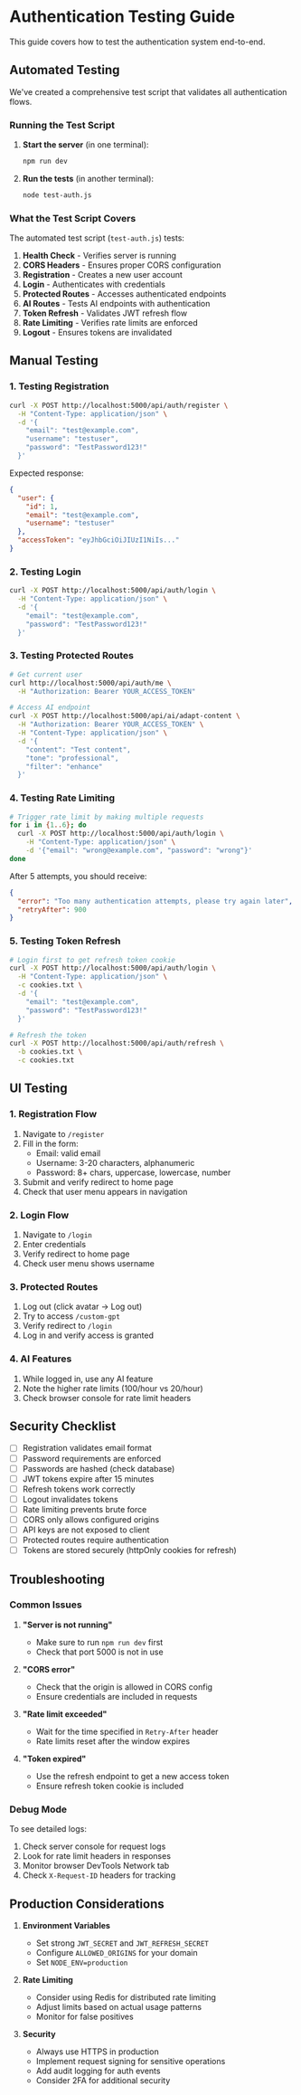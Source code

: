 # Authentication Testing Guide

This guide covers how to test the authentication system end-to-end.

## Automated Testing

We've created a comprehensive test script that validates all authentication flows.

### Running the Test Script

1. **Start the server** (in one terminal):
   ```bash
   npm run dev
   ```

2. **Run the tests** (in another terminal):
   ```bash
   node test-auth.js
   ```

### What the Test Script Covers

The automated test script (`test-auth.js`) tests:

1. **Health Check** - Verifies server is running
2. **CORS Headers** - Ensures proper CORS configuration
3. **Registration** - Creates a new user account
4. **Login** - Authenticates with credentials
5. **Protected Routes** - Accesses authenticated endpoints
6. **AI Routes** - Tests AI endpoints with authentication
7. **Token Refresh** - Validates JWT refresh flow
8. **Rate Limiting** - Verifies rate limits are enforced
9. **Logout** - Ensures tokens are invalidated

## Manual Testing

### 1. Testing Registration

```bash
curl -X POST http://localhost:5000/api/auth/register \
  -H "Content-Type: application/json" \
  -d '{
    "email": "test@example.com",
    "username": "testuser",
    "password": "TestPassword123!"
  }'
```

Expected response:
```json
{
  "user": {
    "id": 1,
    "email": "test@example.com",
    "username": "testuser"
  },
  "accessToken": "eyJhbGciOiJIUzI1NiIs..."
}
```

### 2. Testing Login

```bash
curl -X POST http://localhost:5000/api/auth/login \
  -H "Content-Type: application/json" \
  -d '{
    "email": "test@example.com",
    "password": "TestPassword123!"
  }'
```

### 3. Testing Protected Routes

```bash
# Get current user
curl http://localhost:5000/api/auth/me \
  -H "Authorization: Bearer YOUR_ACCESS_TOKEN"

# Access AI endpoint
curl -X POST http://localhost:5000/api/ai/adapt-content \
  -H "Authorization: Bearer YOUR_ACCESS_TOKEN" \
  -H "Content-Type: application/json" \
  -d '{
    "content": "Test content",
    "tone": "professional",
    "filter": "enhance"
  }'
```

### 4. Testing Rate Limiting

```bash
# Trigger rate limit by making multiple requests
for i in {1..6}; do
  curl -X POST http://localhost:5000/api/auth/login \
    -H "Content-Type: application/json" \
    -d '{"email": "wrong@example.com", "password": "wrong"}'
done
```

After 5 attempts, you should receive:
```json
{
  "error": "Too many authentication attempts, please try again later",
  "retryAfter": 900
}
```

### 5. Testing Token Refresh

```bash
# Login first to get refresh token cookie
curl -X POST http://localhost:5000/api/auth/login \
  -H "Content-Type: application/json" \
  -c cookies.txt \
  -d '{
    "email": "test@example.com",
    "password": "TestPassword123!"
  }'

# Refresh the token
curl -X POST http://localhost:5000/api/auth/refresh \
  -b cookies.txt \
  -c cookies.txt
```

## UI Testing

### 1. Registration Flow
1. Navigate to `/register`
2. Fill in the form:
   - Email: valid email
   - Username: 3-20 characters, alphanumeric
   - Password: 8+ chars, uppercase, lowercase, number
3. Submit and verify redirect to home page
4. Check that user menu appears in navigation

### 2. Login Flow
1. Navigate to `/login`
2. Enter credentials
3. Verify redirect to home page
4. Check user menu shows username

### 3. Protected Routes
1. Log out (click avatar → Log out)
2. Try to access `/custom-gpt`
3. Verify redirect to `/login`
4. Log in and verify access is granted

### 4. AI Features
1. While logged in, use any AI feature
2. Note the higher rate limits (100/hour vs 20/hour)
3. Check browser console for rate limit headers

## Security Checklist

- [ ] Registration validates email format
- [ ] Password requirements are enforced
- [ ] Passwords are hashed (check database)
- [ ] JWT tokens expire after 15 minutes
- [ ] Refresh tokens work correctly
- [ ] Logout invalidates tokens
- [ ] Rate limiting prevents brute force
- [ ] CORS only allows configured origins
- [ ] API keys are not exposed to client
- [ ] Protected routes require authentication
- [ ] Tokens are stored securely (httpOnly cookies for refresh)

## Troubleshooting

### Common Issues

1. **"Server is not running"**
   - Make sure to run `npm run dev` first
   - Check that port 5000 is not in use

2. **"CORS error"**
   - Check that the origin is allowed in CORS config
   - Ensure credentials are included in requests

3. **"Rate limit exceeded"**
   - Wait for the time specified in `Retry-After` header
   - Rate limits reset after the window expires

4. **"Token expired"**
   - Use the refresh endpoint to get a new access token
   - Ensure refresh token cookie is included

### Debug Mode

To see detailed logs:
1. Check server console for request logs
2. Look for rate limit headers in responses
3. Monitor browser DevTools Network tab
4. Check `X-Request-ID` headers for tracking

## Production Considerations

1. **Environment Variables**
   - Set strong `JWT_SECRET` and `JWT_REFRESH_SECRET`
   - Configure `ALLOWED_ORIGINS` for your domain
   - Set `NODE_ENV=production`

2. **Rate Limiting**
   - Consider using Redis for distributed rate limiting
   - Adjust limits based on actual usage patterns
   - Monitor for false positives

3. **Security**
   - Always use HTTPS in production
   - Implement request signing for sensitive operations
   - Add audit logging for auth events
   - Consider 2FA for additional security